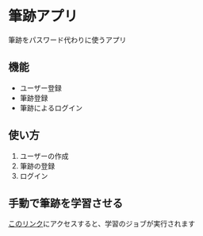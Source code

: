 # 筆跡アプリ
筆跡をパスワード代わりに使うアプリ

## 機能
 - ユーザー登録
 - 筆跡登録
 - 筆跡によるログイン

## 使い方
 1. ユーザーの作成
 2. 筆跡の登録
 3. ログイン

## 手動で筆跡を学習させる
[このリンク](/learn)にアクセスすると、学習のジョブが実行されます
